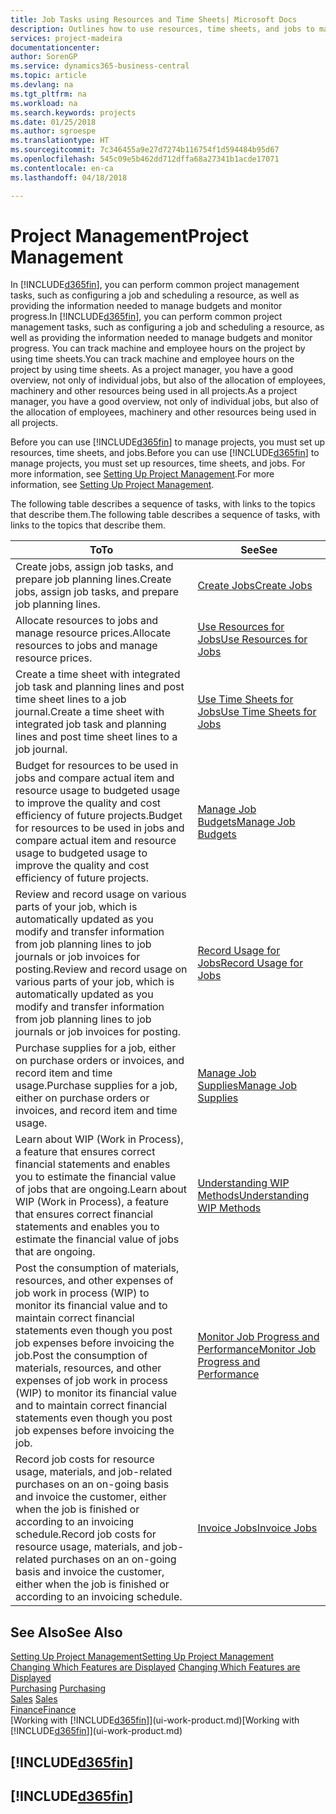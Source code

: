 ```yaml
---
title: Job Tasks using Resources and Time Sheets| Microsoft Docs
description: Outlines how to use resources, time sheets, and jobs to manage projects.
services: project-madeira
documentationcenter: 
author: SorenGP
ms.service: dynamics365-business-central
ms.topic: article
ms.devlang: na
ms.tgt_pltfrm: na
ms.workload: na
ms.search.keywords: projects
ms.date: 01/25/2018
ms.author: sgroespe
ms.translationtype: HT
ms.sourcegitcommit: 7c346455a9e27d7274b116754f1d594484b95d67
ms.openlocfilehash: 545c09e5b462dd712dffa68a27341b1acde17071
ms.contentlocale: en-ca
ms.lasthandoff: 04/18/2018

---
```

# <a name="project-management"></a><span data-ttu-id="bf74d-103">Project Management</span><span class="sxs-lookup"><span data-stu-id="bf74d-103">Project Management</span></span>
<span data-ttu-id="bf74d-104">In [!INCLUDE[d365fin](includes/d365fin_md.md)], you can perform common project management tasks, such as configuring a job and scheduling a resource, as well as providing the information needed to manage budgets and monitor progress.</span><span class="sxs-lookup"><span data-stu-id="bf74d-104">In [!INCLUDE[d365fin](includes/d365fin_md.md)], you can perform common project management tasks, such as configuring a job and scheduling a resource, as well as providing the information needed to manage budgets and monitor progress.</span></span> <span data-ttu-id="bf74d-105">You can track machine and employee hours on the project by using time sheets.</span><span class="sxs-lookup"><span data-stu-id="bf74d-105">You can track machine and employee hours on the project by using time sheets.</span></span> <span data-ttu-id="bf74d-106">As a project manager, you have a good overview, not only of individual jobs, but also of the allocation of employees, machinery and other resources being used in all projects.</span><span class="sxs-lookup"><span data-stu-id="bf74d-106">As a project manager, you have a good overview, not only of individual jobs, but also of the allocation of employees, machinery and other resources being used in all projects.</span></span>

<span data-ttu-id="bf74d-107">Before you can use [!INCLUDE[d365fin](includes/d365fin_md.md)] to manage projects, you must set up resources, time sheets, and jobs.</span><span class="sxs-lookup"><span data-stu-id="bf74d-107">Before you can use [!INCLUDE[d365fin](includes/d365fin_md.md)] to manage projects, you must set up resources, time sheets, and jobs.</span></span> <span data-ttu-id="bf74d-108">For more information, see [Setting Up Project Management](projects-setup-projects.md).</span><span class="sxs-lookup"><span data-stu-id="bf74d-108">For more information, see [Setting Up Project Management](projects-setup-projects.md).</span></span>  

<span data-ttu-id="bf74d-109">The following table describes a sequence of tasks, with links to the topics that describe them.</span><span class="sxs-lookup"><span data-stu-id="bf74d-109">The following table describes a sequence of tasks, with links to the topics that describe them.</span></span>

| <span data-ttu-id="bf74d-110">To</span><span class="sxs-lookup"><span data-stu-id="bf74d-110">To</span></span> | <span data-ttu-id="bf74d-111">See</span><span class="sxs-lookup"><span data-stu-id="bf74d-111">See</span></span> |
| --- | --- |
| <span data-ttu-id="bf74d-112">Create jobs, assign job tasks, and prepare job planning lines.</span><span class="sxs-lookup"><span data-stu-id="bf74d-112">Create jobs, assign job tasks, and prepare job planning lines.</span></span> |[<span data-ttu-id="bf74d-113">Create Jobs</span><span class="sxs-lookup"><span data-stu-id="bf74d-113">Create Jobs</span></span>](projects-how-create-jobs.md) |
| <span data-ttu-id="bf74d-114">Allocate resources to jobs and manage resource prices.</span><span class="sxs-lookup"><span data-stu-id="bf74d-114">Allocate resources to jobs and manage resource prices.</span></span> |[<span data-ttu-id="bf74d-115">Use Resources for Jobs</span><span class="sxs-lookup"><span data-stu-id="bf74d-115">Use Resources for Jobs</span></span>](projects-how-use-resources.md) |
| <span data-ttu-id="bf74d-116">Create a time sheet with integrated job task and planning lines and post time sheet lines to a job journal.</span><span class="sxs-lookup"><span data-stu-id="bf74d-116">Create a time sheet with integrated job task and planning lines and post time sheet lines to a job journal.</span></span> |[<span data-ttu-id="bf74d-117">Use Time Sheets for Jobs</span><span class="sxs-lookup"><span data-stu-id="bf74d-117">Use Time Sheets for Jobs</span></span>](projects-how-use-time-sheets.md) |
| <span data-ttu-id="bf74d-118">Budget for resources to be used in jobs and compare actual item and resource usage to budgeted usage to improve the quality and cost efficiency of future projects.</span><span class="sxs-lookup"><span data-stu-id="bf74d-118">Budget for resources to be used in jobs and compare actual item and resource usage to budgeted usage to improve the quality and cost efficiency of future projects.</span></span> |[<span data-ttu-id="bf74d-119">Manage Job Budgets</span><span class="sxs-lookup"><span data-stu-id="bf74d-119">Manage Job Budgets</span></span>](projects-how-manage-budgets.md) |
| <span data-ttu-id="bf74d-120">Review and record usage on various parts of your job, which is automatically updated as you modify and transfer information from job planning lines to job journals or job invoices for posting.</span><span class="sxs-lookup"><span data-stu-id="bf74d-120">Review and record usage on various parts of your job, which is automatically updated as you modify and transfer information from job planning lines to job journals or job invoices for posting.</span></span> |[<span data-ttu-id="bf74d-121">Record Usage for Jobs</span><span class="sxs-lookup"><span data-stu-id="bf74d-121">Record Usage for Jobs</span></span>](projects-how-record-job-usage.md) |
| <span data-ttu-id="bf74d-122">Purchase supplies for a job, either on purchase orders or invoices, and record item and time usage.</span><span class="sxs-lookup"><span data-stu-id="bf74d-122">Purchase supplies for a job, either on purchase orders or invoices, and record item and time usage.</span></span> |[<span data-ttu-id="bf74d-123">Manage Job Supplies</span><span class="sxs-lookup"><span data-stu-id="bf74d-123">Manage Job Supplies</span></span>](projects-how-manage-project-supplies.md) |
| <span data-ttu-id="bf74d-124">Learn about WIP (Work in Process), a feature that ensures correct financial statements and enables you to estimate the financial value of jobs that are ongoing.</span><span class="sxs-lookup"><span data-stu-id="bf74d-124">Learn about WIP (Work in Process), a feature that ensures correct financial statements and enables you to estimate the financial value of jobs that are ongoing.</span></span> |[<span data-ttu-id="bf74d-125">Understanding WIP Methods</span><span class="sxs-lookup"><span data-stu-id="bf74d-125">Understanding WIP Methods</span></span>](projects-understanding-wip.md) |
| <span data-ttu-id="bf74d-126">Post the consumption of materials, resources, and other expenses of job work in process (WIP) to monitor its financial value and to maintain correct financial statements even though you post job expenses before invoicing the job.</span><span class="sxs-lookup"><span data-stu-id="bf74d-126">Post the consumption of materials, resources, and other expenses of job work in process (WIP) to monitor its financial value and to maintain correct financial statements even though you post job expenses before invoicing the job.</span></span> |[<span data-ttu-id="bf74d-127">Monitor Job Progress and Performance</span><span class="sxs-lookup"><span data-stu-id="bf74d-127">Monitor Job Progress and Performance</span></span>](projects-how-monitor-progress-performance.md) |
| <span data-ttu-id="bf74d-128">Record job costs for resource usage, materials, and job-related purchases on an on-going basis and invoice the customer, either when the job is finished or according to an invoicing schedule.</span><span class="sxs-lookup"><span data-stu-id="bf74d-128">Record job costs for resource usage, materials, and job-related purchases on an on-going basis and invoice the customer, either when the job is finished or according to an invoicing schedule.</span></span> |[<span data-ttu-id="bf74d-129">Invoice Jobs</span><span class="sxs-lookup"><span data-stu-id="bf74d-129">Invoice Jobs</span></span>](projects-how-invoice-jobs.md) |

## <a name="see-also"></a><span data-ttu-id="bf74d-130">See Also</span><span class="sxs-lookup"><span data-stu-id="bf74d-130">See Also</span></span>
[<span data-ttu-id="bf74d-131">Setting Up Project Management</span><span class="sxs-lookup"><span data-stu-id="bf74d-131">Setting Up Project Management</span></span>](projects-setup-projects.md)  
<span data-ttu-id="bf74d-132">[Changing Which Features are Displayed](ui-experiences.md)    </span><span class="sxs-lookup"><span data-stu-id="bf74d-132">[Changing Which Features are Displayed](ui-experiences.md)    </span></span>  
<span data-ttu-id="bf74d-133">[Purchasing](purchasing-manage-purchasing.md)       </span><span class="sxs-lookup"><span data-stu-id="bf74d-133">[Purchasing](purchasing-manage-purchasing.md)       </span></span>  
<span data-ttu-id="bf74d-134">[Sales](sales-manage-sales.md)  </span><span class="sxs-lookup"><span data-stu-id="bf74d-134">[Sales](sales-manage-sales.md)  </span></span>  
[<span data-ttu-id="bf74d-135">Finance</span><span class="sxs-lookup"><span data-stu-id="bf74d-135">Finance</span></span>](finance.md)  
<span data-ttu-id="bf74d-136">[Working with [!INCLUDE[d365fin](includes/d365fin_md.md)]](ui-work-product.md)</span><span class="sxs-lookup"><span data-stu-id="bf74d-136">[Working with [!INCLUDE[d365fin](includes/d365fin_md.md)]](ui-work-product.md)</span></span>  

## [!INCLUDE[d365fin](includes/free_trial_md.md)]  
## [!INCLUDE[d365fin](includes/training_link_md.md)]

